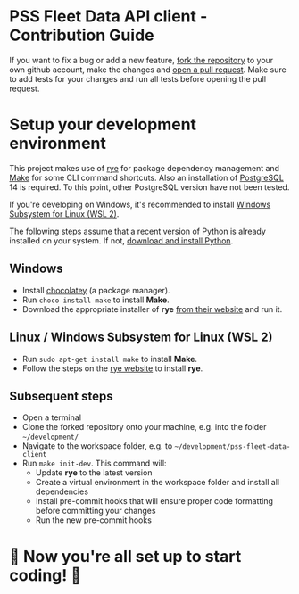 # PSS Fleet Data API client - Contribution Guide
If you want to fix a bug or add a new feature, [fork the repository](https://github.com/Zukunftsmusik/pss-fleet-data-importer/fork) to your own github account, make the changes and [open a pull request](https://github.com/Zukunftsmusik/pss-fleet-data-importer/compare). Make sure to add tests for your changes and run all tests before opening the pull request.

# Setup your development environment
This project makes use of [rye](https://rye.astral.sh/) for package dependency management and [Make](https://www.gnu.org/software/make/) for some CLI command shortcuts. Also an installation of [PostgreSQL](https://www.postgresql.org/download/) 14 is required. To this point, other PostgreSQL version have not been tested.

If you're developing on Windows, it's recommended to install [Windows Subsystem for Linux (WSL 2)](https://learn.microsoft.com/en-us/windows/wsl/install).

The following steps assume that a recent version of Python is already installed on your system. If not, [download and install Python](https://www.python.org/downloads/).

## Windows
- Install [chocolatey](https://chocolatey.org/install) (a package manager).
- Run `choco install make` to install **Make**.
- Download the appropriate installer of **rye** [from their website](https://rye.astral.sh) and run it.

## Linux / Windows Subsystem for Linux (WSL 2)
- Run `sudo apt-get install make` to install **Make**.
- Follow the steps on the [rye website](https://rye.astral.sh) to install **rye**.

## Subsequent steps
- Open a terminal
- Clone the forked repository onto your machine, e.g. into the folder `~/development/`
- Navigate to the workspace folder, e.g. to `~/development/pss-fleet-data-client`
- Run `make init-dev`. This command will:
  - Update **rye** to the latest version
  - Create a virtual environment in the workspace folder and install all dependencies
  - Install pre-commit hooks that will ensure proper code formatting before committing your changes
  - Run the new pre-commit hooks

# 🥳 Now you're all set up to start coding! 🎉
